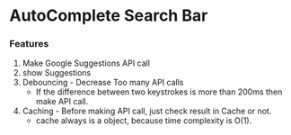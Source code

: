 # AutoComplete Search Bar

### Features
1. Make Google Suggestions API call
2. show Suggestions
3. Debouncing - Decrease Too many API calls
   - If the difference between two keystrokes is more than 200ms then make API call.
4. Caching - Before making API call, just check result in Cache or not.
   - cache always is a object, because time complexity is O(1).
